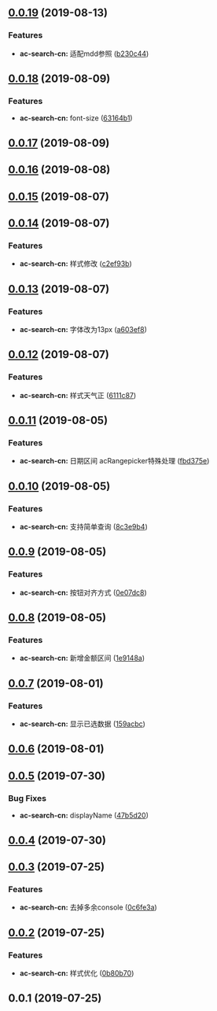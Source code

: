 <a name="0.0.19"></a>
## [0.0.19](https://github.com/tinper-bee/ac-search-cn/compare/v0.0.18...v0.0.19) (2019-08-13)


### Features

* **ac-search-cn:** 适配mdd参照 ([b230c44](https://github.com/tinper-bee/ac-search-cn/commit/b230c44))



<a name="0.0.18"></a>
## [0.0.18](https://github.com/tinper-bee/ac-search-cn/compare/v0.0.17...v0.0.18) (2019-08-09)


### Features

* **ac-search-cn:** font-size ([63164b1](https://github.com/tinper-bee/ac-search-cn/commit/63164b1))



<a name="0.0.17"></a>
## [0.0.17](https://github.com/tinper-bee/ac-search-cn/compare/v0.0.16...v0.0.17) (2019-08-09)



<a name="0.0.16"></a>
## [0.0.16](https://github.com/tinper-bee/ac-search-cn/compare/v0.0.15...v0.0.16) (2019-08-08)



<a name="0.0.15"></a>
## [0.0.15](https://github.com/tinper-bee/ac-search-cn/compare/v0.0.14...v0.0.15) (2019-08-07)



<a name="0.0.14"></a>
## [0.0.14](https://github.com/tinper-bee/ac-search-cn/compare/v0.0.13...v0.0.14) (2019-08-07)


### Features

* **ac-search-cn:** 样式修改 ([c2ef93b](https://github.com/tinper-bee/ac-search-cn/commit/c2ef93b))



<a name="0.0.13"></a>
## [0.0.13](https://github.com/tinper-bee/ac-search-cn/compare/v0.0.12...v0.0.13) (2019-08-07)


### Features

* **ac-search-cn:** 字体改为13px ([a603ef8](https://github.com/tinper-bee/ac-search-cn/commit/a603ef8))



<a name="0.0.12"></a>
## [0.0.12](https://github.com/tinper-bee/ac-search-cn/compare/v0.0.11...v0.0.12) (2019-08-07)


### Features

* **ac-search-cn:** 样式天气正 ([6111c87](https://github.com/tinper-bee/ac-search-cn/commit/6111c87))



<a name="0.0.11"></a>
## [0.0.11](https://github.com/tinper-bee/ac-search-cn/compare/v0.0.10...v0.0.11) (2019-08-05)


### Features

* **ac-search-cn:** 日期区间 acRangepicker特殊处理 ([fbd375e](https://github.com/tinper-bee/ac-search-cn/commit/fbd375e))



<a name="0.0.10"></a>
## [0.0.10](https://github.com/tinper-bee/ac-search-cn/compare/v0.0.9...v0.0.10) (2019-08-05)


### Features

* **ac-search-cn:** 支持简单查询 ([8c3e9b4](https://github.com/tinper-bee/ac-search-cn/commit/8c3e9b4))



<a name="0.0.9"></a>
## [0.0.9](https://github.com/tinper-bee/ac-search-cn/compare/v0.0.8...v0.0.9) (2019-08-05)


### Features

* **ac-search-cn:** 按钮对齐方式 ([0e07dc8](https://github.com/tinper-bee/ac-search-cn/commit/0e07dc8))



<a name="0.0.8"></a>
## [0.0.8](https://github.com/tinper-bee/ac-search-cn/compare/v0.0.7...v0.0.8) (2019-08-05)


### Features

* **ac-search-cn:** 新增金额区间 ([1e9148a](https://github.com/tinper-bee/ac-search-cn/commit/1e9148a))



<a name="0.0.7"></a>
## [0.0.7](https://github.com/tinper-bee/ac-search-cn/compare/v0.0.6...v0.0.7) (2019-08-01)


### Features

* **ac-search-cn:** 显示已选数据 ([159acbc](https://github.com/tinper-bee/ac-search-cn/commit/159acbc))



<a name="0.0.6"></a>
## [0.0.6](https://github.com/tinper-bee/ac-search-cn/compare/v0.0.5...v0.0.6) (2019-08-01)



<a name="0.0.5"></a>
## [0.0.5](https://github.com/tinper-bee/ac-search-cn/compare/v0.0.4...v0.0.5) (2019-07-30)


### Bug Fixes

* **ac-search-cn:** displayName ([47b5d20](https://github.com/tinper-bee/ac-search-cn/commit/47b5d20))



<a name="0.0.4"></a>
## [0.0.4](https://github.com/tinper-bee/ac-search-cn/compare/v0.0.3...v0.0.4) (2019-07-30)



<a name="0.0.3"></a>
## [0.0.3](https://github.com/tinper-bee/ac-search-cn/compare/v0.0.2...v0.0.3) (2019-07-25)


### Features

* **ac-search-cn:** 去掉多余console ([0c6fe3a](https://github.com/tinper-bee/ac-search-cn/commit/0c6fe3a))



<a name="0.0.2"></a>
## [0.0.2](https://github.com/tinper-bee/ac-search-cn/compare/v0.0.1...v0.0.2) (2019-07-25)


### Features

* **ac-search-cn:** 样式优化 ([0b80b70](https://github.com/tinper-bee/ac-search-cn/commit/0b80b70))



<a name="0.0.1"></a>
## 0.0.1 (2019-07-25)



